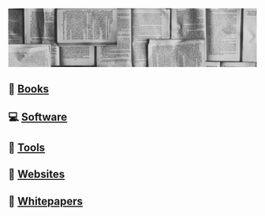 #

![Hero Image](top.jpg)

## :book: [Books](topics/books/index.md)

## :computer: [Software](topics/software/index.md)

## :nut_and_bolt: [Tools](topics/tools/index.md)

## :link: [Websites](topics/websites/index.md)

## :newspaper: [Whitepapers](topics/whitepapers/index.md)
